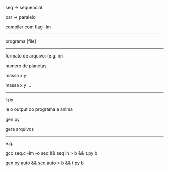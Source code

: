 seq -> sequencial

par -> paralelo 
 
compilar com flag -lm 
___ 
programa [file]
___
formato de arquivo: (e.g. in)

numero de planetas 

massa x y 

massa x y
...

___
t.py 

le o output do programa e anima

gen.py

gera arquivos
___
e.g.

 gcc seq.c -lm -o seq && seq in > b && t.py b

 gen.py auto && seq auto > b && t.py b
